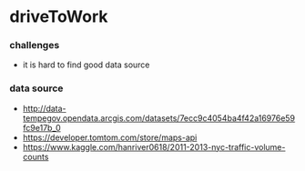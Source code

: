 # driveToWork
### challenges
* it is hard to find good data source



### data source
* http://data-tempegov.opendata.arcgis.com/datasets/7ecc9c4054ba4f42a16976e59fc9e17b_0
* https://developer.tomtom.com/store/maps-api 
* https://www.kaggle.com/hanriver0618/2011-2013-nyc-traffic-volume-counts 
